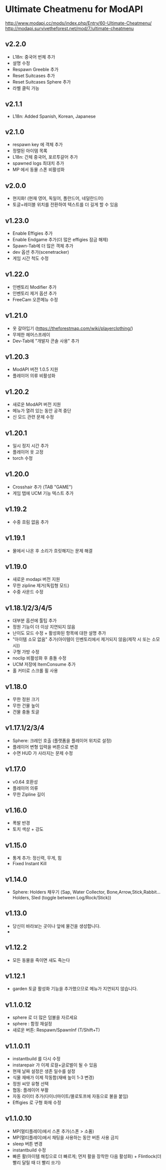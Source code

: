 # Ultimate Cheatmenu for ModAPI
http://www.modapi.cc/mods/index.php/Entry/60-Ultimate-Cheatmenu/  
http://modapi.survivetheforest.net/mod/7/ultimate-cheatmenu

## v2.2.0
- L18n: 중국어 번체 추가
- 설명 수정
- Respawn Greeble 추가
- Reset Suitcases 추가
- Reset Suitcases Sphere 추가
- 라벨 클릭 가능

## v2.1.1
- L18n: Added Spanish, Korean, Japanese

## v2.1.0
- respawn key 에 객체 추가
- 정렬된 아이템 목록
- L18n: 간체 중국어, 포르투갈어 추가
- spawned logs 최대치 추가
- MP 에서 동물 스폰 비활성화

## v2.0.0
- 현지화! (현재 영어, 독일어, 폴란드어, 네덜란드어)
- 토글+레이블 위치를 전환하여 텍스트를 더 길게 할 수 있음

## v1.23.0
- Enable Effigies 추가
- Enable Endgame 추가(더 많은 effigies 잠금 해제)
- Spawn-Tab에 더 많은 객체 추가
- dev 옵션 추가(scenetracker)
- 게임 시간 척도 수정

## v1.22.0
- 인벤토리 Modifier 추가
- 인벤토리 제거 옵션 추가
- FreeCam 오픈메뉴 수정

## v1.21.0
- 옷 갈아입기 (https://theforestmap.com/wiki/playerclothing/)
- 무제한 헤어스프레이
- Dev-Tab에 "개발자 콘솔 사용" 추가

## v1.20.3
- ModAPI 버전 1.0.5 지원
- 플레이어 의류 비활성화

## v1.20.2
- 새로운 ModAPI 버전 지원
- 메뉴가 열려 있는 동안 공격 중단
- 신 모드 관련 문제 수정

## v1.20.1
- 일시 정지 시간 추가
- 플레이어 옷 고정
- torch 수정

## v1.20.0
- Crosshair 추가 (TAB "GAME")
- 게임 탭에 UCM 기능 텍스트 추가

## v1.19.2
- 수중 흐림 없음 추가

## v1.19.1
- 물에서 나온 후 소리가 흐릿해지는 문제 해결

## v1.19.0
- 새로운 modapi 버전 지원
- 무한 zipline 제거(독립형 모드)
- 수중 사운드 수정

## v1.18.1/2/3/4/5
- 대부분 옵션에 툴팁 추가
- 정원 기능이 더 이상 지연되지 않음
- 난이도 모드 수정 + 활성화된 항목에 대한 설명 추가
- "아이템 소모 없음" 추가(아이템이 인벤토리에서 제거되지 않음(제작 시 또는 소모 시))
- 구형 가방 수정
- noclip 비활성화 후 충돌 수정
- UCM 저장에 ItemConsume 추가
- 홀 커터로 스크롤 휠 사용

## v1.18.0
- 무한 정원 크기
- 무한 건물 높이
- 건물 충돌 토글

## v1.17.1/2/3/4
- Sphere: 크레인 호출 (플랫폼을 플레이어 위치로 설정)
- 플레이어 변형 입력을 버튼으로 변경
- 수면 HUD 가 사라지는 문제 수정

## v1.17.0
- v0.64 호환성
- 플레이어 의류
- 무한 Zipline 길이

## v1.16.0
- 폭발 반경
- 토치 색상 + 강도

## v1.15.0
- 통계 추가: 정신력, 무게, 힘
- Fixed Instant Kill

## v1.14.0
- Sphere: Holders 채우기 (Sap, Water Collector, Bone,Arrow,Stick,Rabbit... Holders, Sled (toggle between Log/Rock/Stick))

## v1.13.0
- 당신이 바라보는 곳이나 앞에 물건을 생성합니다.
- 
## v1.12.2
- 모든 동물을 죽이면 새도 죽는다

## v1.12.1
- garden 토글 활성화 기능을 추가했으므로 메뉴가 지연되지 않습니다.

## v1.1.0.12
- sphere 로 더 많은 덤불을 자르세요
- sphere : 함정 재설정
- 새로운 버튼: Respawn/SpawnInf (T/Shift+T)

## v1.1.0.11
- instantbuild 를 다시 수정
- instarepair 가 이제 로컬+글로벌이 될 수 있음
- 현재 날짜 설정은 생존 일수를 설정
- 식물 재배가 이제 작동함(재배 높이 1-3 변경)
- 정원 씨앗 유형 선택
- 협동: 플레이어 부활
- 자동 라이터 추가(다이너마이트/몰로토프에 자동으로 불을 붙임)
- Effigies 로 구형 화재 수정

## v1.1.0.10
- MP(멀티플레이)에서 스폰 추가(스폰 > 소품)
- MP(멀티플레이)에서 채팅을 사용하는 동안 버튼 사용 금지
- sleep 버튼 변경
- instantbuild 수정
- 빠른 활(아이템 해킹으로 더 빠르게; 먼저 활을 장착한 다음 활성화) + Flintlock(더 빨리 달릴 때 더 빨리 쏘기)
